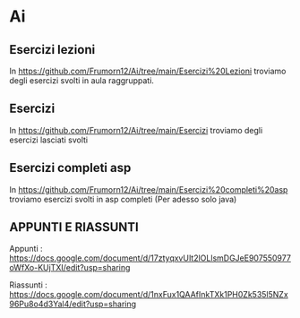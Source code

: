 # Ai

## Esercizi lezioni 

In https://github.com/Frumorn12/Ai/tree/main/Esercizi%20Lezioni troviamo degli esercizi svolti in aula raggruppati.

## Esercizi 

In https://github.com/Frumorn12/Ai/tree/main/Esercizi troviamo degli esercizi lasciati svolti

## Esercizi completi asp

In https://github.com/Frumorn12/Ai/tree/main/Esercizi%20completi%20asp troviamo esercizi svolti in asp completi (Per adesso solo java) 

## 

## APPUNTI E RIASSUNTI

Appunti : https://docs.google.com/document/d/17ztyqxvUIt2lOLlsmDGJeE907550977oWfXo-KUjTXI/edit?usp=sharing

Riassunti : https://docs.google.com/document/d/1nxFux1QAAfInkTXk1PH0Zk535l5NZx96Pu8o4d3Yal4/edit?usp=sharing
